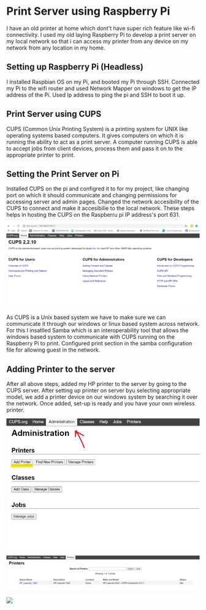 # Print Server using Raspberry Pi

I have an old printer at home which dont't have super rich feature like wi-fi connectivity. I used my old laying Raspberry Pi to develop a print server on my local network so that i can access my printer from any device on my network from any location in my home.

## Setting up Raspberry Pi (Headless)

I installed Raspbian OS on my Pi, and booted my Pi through SSH. Connected my Pi to the wifi router and used Network Mapper on windows to get the IP address of the Pi. Used Ip address to ping the pi and SSH to boot it up. 


## Print Server using CUPS
CUPS (Common Unix Printing System) is a printing system for UNIX like operating systems based computers. It gives computers on which it is running the ability to act as a print server. A computer running CUPS is able to accept jobs from client devices, process them and pass it on to the appropriate printer to print.


## Setting the Print Server on Pi
Installed CUPS on the pi and configred it to for my project, like changing port on which it should communicate and changing permissions for accessing server and admin pages. Changed the network accesibility of the CUPS to connect and make it accesibilie to the local network. These steps helps in hosting the CUPS on the Raspberru pi IP address's port 631. 

![](hosting.png) 

As CUPS is a Unix based system we have to make sure we can communicate it through our windows or linux based system across network. For this I insatlled Samba which is an interoperability tool that allows the windows based system to communicate with CUPS running on the Raspberry Pi to print. Configured print section in the samba configuration file for allowing guest in the network.

## Adding Printer to the server
After all above steps, added my HP printer to the server by going to the CUPS server. After setting up printer on server byu selecting appropriate model, we add a printer device on our windows system by searching it over the network. Once added, set-up is ready and you have your own wireless printer. 

![](addPrinter.png) 

![](printer.png) 

![](setUp.png) 